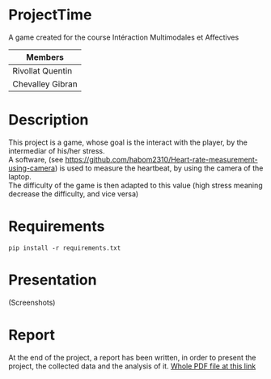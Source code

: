 # ProjectTime
A game created for the course Intéraction Multimodales et Affectives

|Members|
|-------|
|Rivollat Quentin|
|Chevalley Gibran|


# Description
This project is a game, whose goal is the interact with the player, by the intermediar of his/her stress.  
A software, (see https://github.com/habom2310/Heart-rate-measurement-using-camera) is used to measure the heartbeat, by using the camera of the laptop.  
The difficulty of the game is then adapted to this value (high stress meaning decrease the difficulty, and vice versa)  

# Requirements
```pip install -r requirements.txt```

# Presentation
(Screenshots)

# Report
At the end of the project, a report has been written, in order to present the project, the collected data and the analysis of it. [Whole PDF file at this link](https://github.com/LunarX/ProjectTime/blob/master/Documents/Rapport.pdf)
